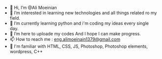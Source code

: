 - 👋 Hi, I’m @Ali Moeinian
- 👀 I’m interested in learning new technologies and all things related ro my field.
- 🌱 I’m currently learning python and i'm coding my ideas every single day.
- 💞️ I’m here to uploade my codes And I hope I can make progress.
- 📫 How to reach me :  eng.alimoeinain1379@gmail.com
- 👀 I'm familiar with HTML, CSS, JS, Photoshop, Photoshop elements, wordpress, C++                       

<!---
AliMoeinian/AliMoeinian is a ✨ special ✨ repository because its `README.md` (this file) appears on your GitHub profile.
You can click the Preview link to take a look at your changes.
--->
